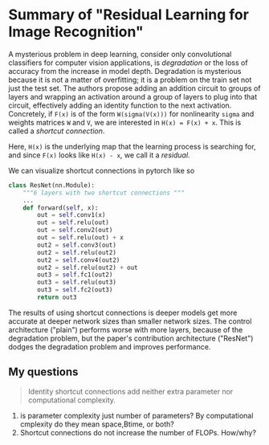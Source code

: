 # Summary of "Residual Learning for Image Recognition"

A mysterious problem in deep learning, consider only convolutional classifiers for computer vision applications, is _degradation_ or the loss of accuracy from the increase in model depth. Degradation is mysterious because it is not a matter of overfitting; it is a problem on the train set not just the test set. The authors propose adding an addition circuit to groups of layers and wrapping an activation around a group of layers to plug into that circuit, effectively adding an identity function to the next activation. Concretely, if `F(x)` is of the form `W(sigma(V(x)))` for nonlinearity `sigma` and weights matrices `W` and `V`, we are interested in `H(x) = F(x) + x`. This is called a _shortcut connection_. 

Here, `H(x)` is the underlying map that the learning process is searching for, and since `F(x)` looks like `H(x) - x`, we call it a _residual_. 

We can visualize shortcut connections in pytorch like so
```python
class ResNet(nn.Module): 
    """6 layers with two shortcut connections """
    ...
    def forward(self, x): 
        out = self.conv1(x)
        out = self.relu(out)
        out = self.conv2(out)
        out = self.relu(out) + x
        out2 = self.conv3(out)
        out2 = self.relu(out2)
        out2 = self.conv4(out2)
        out2 = self.relu(out2) + out
        out3 = self.fc1(out2)
        out3 = self.relu(out3)
        out3 = self.fc2(out3)
        return out3
```

The results of using shortcut connections is deeper models get more accurate at deeper network sizes than smaller network sizes. The control architecture ("plain") performs worse with more layers, because of the degradation problem, but the paper's contribution architecture ("ResNet") dodges the degradation problem and improves performance. 

## My questions
> Identity shortcut connections add neither extra parameter nor computational complexity.
1. is parameter complexity just number of parameters? By computational cmplexity do they mean space,Btime, or both? 
2. Shortcut connections do not increase the number of FLOPs. How/why? 
